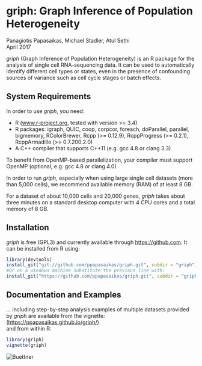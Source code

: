 # griph: Graph Inference of Population Heterogeneity
Panagiotis Papasaikas, Michael Stadler, Atul Sethi  
April 2017  

*griph* (Graph Inference of Population Heterogeneity) is an R package for the analysis of
single cell RNA-sequencing data. It can be used to automatically identify different cell
types or states, even in the presence of confounding sources of variance such as
cell cycle stages or batch effects.

## System Requirements
In order to use *griph*, you need:  

- R (www.r-project.org, tested with version >= 3.4)  
- R packages: igraph, QUIC, coop, corpcor, foreach, doParallel, parallel, bigmemory, RColorBrewer, Rcpp (>= 0.12.9), RcppProgress (>= 0.2.1), RcppArmadillo (>= 0.7.200.2.0)
- A C++ compiler that supports C++11 (e.g. gcc 4.8 or clang 3.3)

To benefit from OpenMP-based parallelization, your compiler must support OpenMP (optional, e.g. gcc 4.8 or clang 4.0)

In order to run *griph*, especially when using large single cell datasets (more than
5,000 cells), we recommend available memory (RAM) of at least 8 GB.

For a dataset of about 10,000 cells and 20,000 genes, *griph* takes about three minutes
on a standard desktop computer with 4 CPU cores and a total memory of 8 GB.

## Installation
*griph* is free (GPL3) and currently available through https://github.com. It can be installed from R using:  

```r
library(devtools)
install_git("git://github.com/ppapasaikas/griph.git", subdir = "griph")
#Or on a windows machine substitute the previous line with:
install_git("https://github.com/ppapasaikas/griph.git", subdir = "griph")
```

## Documentation and Examples
... including step-by-step analysis examples of multiple datasets provided by *griph*
are available from the vignette: (https://ppapasaikas.github.io/griph/)  
and from within R:  

```r
library(griph)
vignette(griph)
```

![Buettner](https://raw.githubusercontent.com/ppapasaikas/griph/master/griph_example.png)

